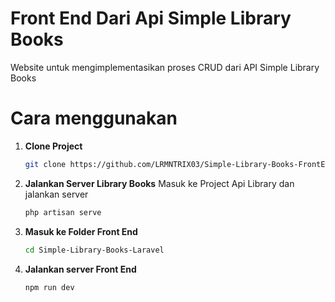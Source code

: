 # Front End Dari Api Simple Library Books
Website untuk mengimplementasikan proses CRUD dari API Simple Library Books


# Cara menggunakan
1. **Clone Project**
   ```bash
   git clone https://github.com/LRMNTRIX03/Simple-Library-Books-FrontEnd.git
   ```
2. **Jalankan Server Library Books**
   Masuk ke Project Api Library dan jalankan server
   ```bash
   php artisan serve
   ```
4. **Masuk ke Folder Front End**
   ```bash
   cd Simple-Library-Books-Laravel
   ```
5. **Jalankan server Front End**
   ```bash
   npm run dev
   ```

